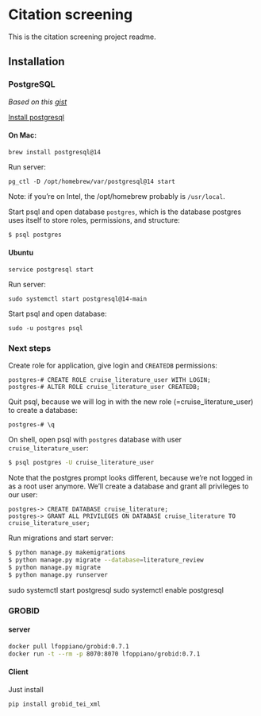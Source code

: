# Citation screening

This is the citation screening project readme.




## Installation

### PostgreSQL

*Based on this [gist](https://gist.github.com/phortuin/2fe698b6c741fd84357cec84219c6667)*

[Install postgresql](https://www.postgresql.org/download/)

#### On Mac:

`brew install postgresql@14`

Run server:

`pg_ctl -D /opt/homebrew/var/postgresql@14 start`

Note: if you’re on Intel, the /opt/homebrew probably is `/usr/local`.

Start psql and open database `postgres`, which is the database postgres uses itself to store roles, permissions, and structure:

```bash
$ psql postgres
```

#### Ubuntu

`service postgresql start`

Run server:

`sudo systemctl start postgresql@14-main`

Start psql and open database:

`sudo -u postgres psql`



### Next steps

Create role for application, give login and `CREATEDB` permissions:

```postgres
postgres-# CREATE ROLE cruise_literature_user WITH LOGIN;
postgres-# ALTER ROLE cruise_literature_user CREATEDB;
```

Quit psql, because we will log in with the new role (=cruise_literature_user) to create a database:

```postgres
postgres-# \q
```

On shell, open psql with `postgres` database with user `cruise_literature_user`:

```bash
$ psql postgres -U cruise_literature_user
```

Note that the postgres prompt looks different, because we’re not logged in as a root user anymore. We’ll create a database and grant all privileges to our user:

```postgres
postgres-> CREATE DATABASE cruise_literature;
postgres-> GRANT ALL PRIVILEGES ON DATABASE cruise_literature TO cruise_literature_user;
```

Run migrations and start server:

```bash
$ python manage.py makemigrations
$ python manage.py migrate --database=literature_review
$ python manage.py migrate
$ python manage.py runserver
```


sudo systemctl start postgresql
sudo systemctl enable postgresql




### GROBID

#### server

```bash
docker pull lfoppiano/grobid:0.7.1
docker run -t --rm -p 8070:8070 lfoppiano/grobid:0.7.1
```


#### Client 

Just install 

`pip install grobid_tei_xml`
